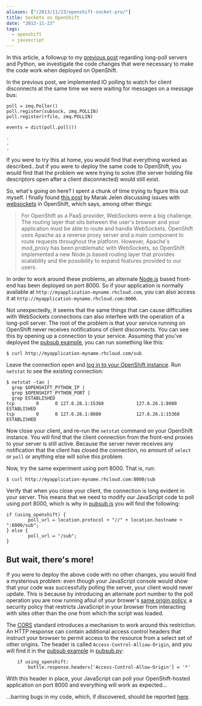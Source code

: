 ```yaml
---
aliases: ["/2013/11/23/openshift-socket-pro/"]
title: Sockets on OpenShift
date: "2013-11-23"
tags:
  - openshift
  - javascript
---
```


In this article, a followup to my [previous post][] regarding
long-poll servers and Python, we investigate the code changes that
were necessary to make the code work when deployed on OpenShift.

<!-- more -->

In the previous post, we implemented IO polling to watch for client
disconnects at the same time we were waiting for messages on a message
bus:

    poll = zmq.Poller()
    poll.register(subsock, zmq.POLLIN)
    poll.register(rfile, zmq.POLLIN)

    events = dict(poll.poll())

    .
    .
    .

If you were to try this at home, you would find that everything worked
as described...but if you were to deploy the same code to OpenShift,
you would find that the problem we were trying to solve (the server
holding file descriptors open after a client disconnected) would still
exist.

So, what's going on here?  I spent a chunk of time trying to figure
this out myself.  I finally found [this post][paas-websockets] by
Marak Jelen discussing issues with [websockets][] in OpenShift, which
says, among other things:

> For OpenShift as a PaaS provider, WebSockets were a big challenge.
> The routing layer that sits between the user's browser and your
> application must be able to route and handle WebSockets. OpenShift
> uses Apache as a reverse proxy server and a main component to route
> requests throughout the platform. However, Apache's mod_proxy has
> been problematic with WebSockets, so OpenShift implemented a new
> Node.js based routing layer that provides scalability and the
> possibility to expand features provided to our users.

In order to work around these problems, an alternate [Node.js][] based
front-end has been deployed on port 8000.  So if your application is
normally available at `http://myapplication-myname.rhcloud.com`, you
can also access it at `http://myapplication-myname.rhcloud.com:8000`.

Not unexpectedly, it seems that the same things that can cause
difficulties with WebSockets connections can also interfere with the
operation of a long-poll server.  The root of the problem is that your
service running on OpenShift never receives notifications of client
disconnects.  You can see this by opening up a connection to your
service.  Assuming that you've deployed the [pubsub example][], you
can run something like this:

    $ curl http://myapplication-myname.rhcloud.com/sub

Leave the connection open and [log in to your OpenShift
instance][login].  Run `netstat` to see the existing connection:

    $ netstat -tan |
      grep $OPENSHIFT_PYTHON_IP |
      grep $OPENSHIFT_PYTHON_PORT |
      grep ESTABLISHED
    tcp        0      0 127.6.26.1:15368            127.6.26.1:8080             ESTABLISHED 
    tcp        0      0 127.6.26.1:8080             127.6.26.1:15368            ESTABLISHED 

Now close your client, and re-run the `netstat` command on your
OpenShift instance.  You will find that the client connection  from
the front-end proxies to your server is still active.  Because the
server never receives any notification that the client has closed the
connection, no amount of `select` or `poll` or anything else will
solve this problem.

Now, try the same experiment using port 8000.  That is, run:

    $ curl http://myapplication-myname.rhcloud.com:8000/sub

Verify that when you close your client, the connection is long evident
in your server.  This means that we need to modify our JavaScript code
to poll using port 8000, which is why in [pubsub.js][] you will find
the following:

    if (using_openshift) {
            poll_url = location.protocol + "//" + location.hostname + ":8000/sub";
    } else {
            poll_url = "/sub";
    }

## But wait, there's more!

If you were to deploy the above code with no other changes, you would
find a mysterious problem: even though your JavaScript console would
show that your code was successfully polling the server, your client
would never update.  This is because by introducing an alternate port
number to the poll operation you are now running afoul of your
brower's [same origin policy][], a security policy that restricts
JavaScript in your browser from interacting with sites other than the
one from which the script was loaded.

The [CORS][] standard introduces a mechanism to work around this
restriction.  An HTTP response can contain additional access control
headers that instruct your browser to permit access to the resource from
a select set of other origins.  The header is called
`Access-Control-Alliow-Origin`, and you will find it in the [pubsub
example][] in [pubsub.py][]:

        if using_openshift:
            bottle.response.headers['Access-Control-Allow-Origin'] = '*'

With this header in place, your JavaScript can poll your
OpenShift-hosted application on port 8000 and everything will work as
expected...

...barring bugs in my code, which, if discovered, should be reported
[here][issues].

[pubsub example]: https://github.com/larsks/pubsub_example/
[pubsub.js]: https://github.com/larsks/pubsub_example/blob/master/static/pubsub.js
[pubsub.py]: https://github.com/larsks/pubsub_example/blob/master/pubsub.py
[openshift]: http://www.openshift.com/
[paas-websockets]: https://www.openshift.com/blogs/paas-websockets
[websockets]: http://en.wikipedia.org/wiki/WebSocket
[login]: https://www.openshift.com/developers/remote-access
[same origin policy]: http://en.wikipedia.org/wiki/Same-origin_policy
[cors]: http://en.wikipedia.org/wiki/Cross-origin_resource_sharing
[issues]: https://github.com/larsks/pubsub_example/issues
[node.js]: http://nodejs.org/
[previous post]: |filename|/2013-11-23-long-polling-with-ja.md

